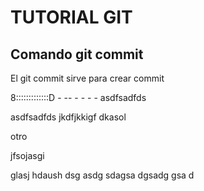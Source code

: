 # TUTORIAL GIT

## Comando git commit

El git commit sirve para crear commit

8:::::::::::::D - -- - - - -
asdfsadfds

asdfsadfds
jkdfjkkigf
dkasol

otro

jfsojasgi

glasj
hdaush
dsg
asdg
sdagsa
dgsadg
gsa
d
